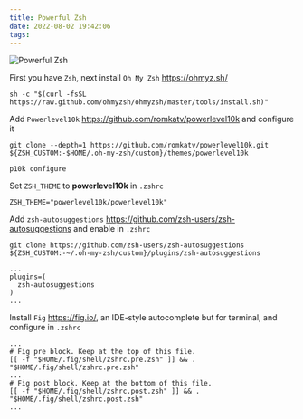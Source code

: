 ```yaml
---
title: Powerful Zsh
date: 2022-08-02 19:42:06
tags:
---
```


![Powerful Zsh](/blog/img/Powerful%20Zsh.png "Powerful Zsh")

First you have `Zsh`, next install `Oh My Zsh` https://ohmyz.sh/

```
sh -c "$(curl -fsSL https://raw.github.com/ohmyzsh/ohmyzsh/master/tools/install.sh)"
```

Add `Powerlevel10k` https://github.com/romkatv/powerlevel10k and configure it

```
git clone --depth=1 https://github.com/romkatv/powerlevel10k.git ${ZSH_CUSTOM:-$HOME/.oh-my-zsh/custom}/themes/powerlevel10k

p10k configure
```

Set `ZSH_THEME` to **powerlevel10k** in `.zshrc`

```
ZSH_THEME="powerlevel10k/powerlevel10k"
```

Add `zsh-autosuggestions` https://github.com/zsh-users/zsh-autosuggestions and enable in `.zshrc`

```
git clone https://github.com/zsh-users/zsh-autosuggestions ${ZSH_CUSTOM:-~/.oh-my-zsh/custom}/plugins/zsh-autosuggestions

```

```
...
plugins=(
  zsh-autosuggestions
)
...
```

Install `Fig` https://fig.io/, an IDE-style autocomplete but for terminal, and configure in `.zshrc`

```
...
# Fig pre block. Keep at the top of this file.
[[ -f "$HOME/.fig/shell/zshrc.pre.zsh" ]] && . "$HOME/.fig/shell/zshrc.pre.zsh"
...
# Fig post block. Keep at the bottom of this file.
[[ -f "$HOME/.fig/shell/zshrc.post.zsh" ]] && . "$HOME/.fig/shell/zshrc.post.zsh"
...
```